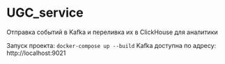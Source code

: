 # UGC_service

Отправка событий в Kafka и переливка их в ClickHouse для аналитики

Запуск проекта: `docker-compose up --build`
Kafka доступна по адресу: http://localhost:9021 
